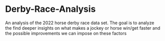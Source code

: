 # Derby-Race-Analysis
An analysis of the 2022 horse derby race data set. The goal is to analyze the find deeper insights on what makes a jockey or horse win/get faster and the possible
improvements we can impose on these factors
